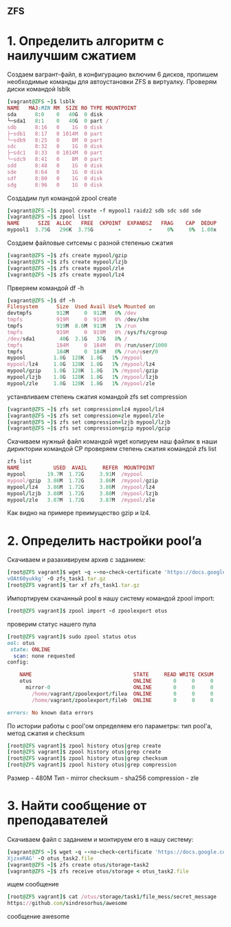 ## ZFS
# 1. Определить алгоритм с наилучшим сжатием
Создаем вагрант-файл, в конфигурацию включим 6 дисков, пропишем необходимые команды для автоустановки ZFS в виртуалку.
Проверям диски командой lsblk
```ruby
[vagrant@ZFS ~]$ lsblk 
NAME   MAJ:MIN RM  SIZE RO TYPE MOUNTPOINT
sda      8:0    0   40G  0 disk 
└─sda1   8:1    0   40G  0 part /
sdb      8:16   0    1G  0 disk 
├─sdb1   8:17   0 1014M  0 part 
└─sdb9   8:25   0    8M  0 part 
sdc      8:32   0    1G  0 disk 
├─sdc1   8:33   0 1014M  0 part 
└─sdc9   8:41   0    8M  0 part 
sdd      8:48   0    1G  0 disk 
sde      8:64   0    1G  0 disk 
sdf      8:80   0    1G  0 disk 
sdg      8:96   0    1G  0 disk 
```
Создадим пул командой zpool create
```ruby
[vagrant@ZFS ~]$ zpool create -f mypool1 raidz2 sdb sdc sdd sde
[vagrant@ZFS ~]$ zpool list
NAME      SIZE  ALLOC   FREE  CKPOINT  EXPANDSZ   FRAG    CAP  DEDUP    HEALTH  ALTROOT
mypool1  3.75G   296K  3.75G        -         -     0%     0%  1.00x    ONLINE  -
```
Создаем файловые ситсемы с разной степенью сжатия
```ruby
[vagrant@ZFS ~]$ zfs create mypool/gzip
[vagrant@ZFS ~]$ zfs create mypool/lzjb
[vagrant@ZFS ~]$ zfs create mypool/zle
[vagrant@ZFS ~]$ zfs create mypool/lz4
```
Прверяем командой df -h
```ruby
[vagrant@ZFS ~]$ df -h
Filesystem      Size  Used Avail Use% Mounted on
devtmpfs        912M     0  912M   0% /dev
tmpfs           919M     0  919M   0% /dev/shm
tmpfs           919M  8.6M  911M   1% /run
tmpfs           919M     0  919M   0% /sys/fs/cgroup
/dev/sda1        40G  3.1G   37G   8% /
tmpfs           184M     0  184M   0% /run/user/1000
tmpfs           184M     0  184M   0% /run/user/0
mypool         1.8G  128K  1.8G   1% /mypool
mypool/lz4     1.8G  128K  1.8G   1% /mypool/lz4
mypool/gzip    1.8G  128K  1.8G   1% /mypool/gzip
mypool/lzjb    1.8G  128K  1.8G   1% /mypool/lzjb
mypool/zle     1.8G  128K  1.8G   1% /mypool/zle
```
устанвливаем степень сжатия командой zfs set compression
```ruby
[vagrant@ZFS ~]$ zfs set compression=lz4 mypool/lz4
[vagrant@ZFS ~]$ zfs set compression=zle mypool/zle
[vagrant@ZFS ~]$ zfs set compression=lzjb mypool/lzjb
[vagrant@ZFS ~]$ zfs set compression=gzip mypool/gzip
```
Скачиваем нужный файл командой wget 
копируем наш файлик в наши дириктории командой CP
проверяем степень сжатия командой zfs list 
```ruby
zfs list 
NAME           USED  AVAIL     REFER  MOUNTPOINT
mypool       19.7M  1.72G     3.91M  /mypool
mypool/gzip  3.86M  1.72G     3.86M  /mypool/gzip
mypool/lz4   3.86M  1.72G     3.86M  /mypool/lz4
mypool/lzjb  3.88M  1.72G     3.88M  /mypool/lzjb
mypool/zle   3.87M  1.72G     3.87M  /mypool/zle
```
Как видно  на примере преимущество gzip  и  lz4. 

# 2. Определить настройки pool’a
Скачиваем и разахивируем архив с заданием:
```ruby
[root@ZFS vagrant]$ wget -q --no-check-certificate 'https://docs.google.com/uc?export=download&id=1KRBNW33QWqbvbVHa3hLJi 
vOAt60yukkg' -O zfs_task1.tar.gz
[root@ZFS vagrant]$ tar xf zfs_task1.tar.gz
```
Импортируем скачанный pool в нашу систему командой zpool import:
```ruby
[root@ZFS vagrant]$ zpool import -d zpoolexport otus
```
проверим статус нашего пула 
```ruby
[root@ZFS vagrant]$ sudo zpool status otus
ool: otus
 state: ONLINE
  scan: none requested
config:

	NAME                                 STATE     READ WRITE CKSUM
	otus                                 ONLINE       0     0     0
	  mirror-0                           ONLINE       0     0     0
	    /home/vagrant/zpoolexport/filea  ONLINE       0     0     0
	    /home/vagrant/zpoolexport/fileb  ONLINE       0     0     0

errors: No known data errors
```
По истории работы с pool'ом определяем его параметры: тип pool'а, метод сжатия и checksum
```ruby
[root@ZFS vagrant]$ zpool history otus|grep create
[root@ZFS vagrant]$ zpool history otus|grep create
[root@ZFS vagrant]$ zpool history otus|grep checksum
[root@ZFS vagrant]$ zpool history otus|grep compression
```
Размер - 480M
Тип - mirror
checksum - sha256
compression - zle
# 3. Найти сообщение от преподавателей
Скачиваем файл с заданием и монтируем его в нашу систему:
```ruby
[vagrant@ZFS ~]$ wget -q --no-check-certificate 'https://docs.google.com/uc?export=download&id=1gH8gCL9y7Nd5Ti3IRmplZPF1 
XjzxeRAG' -O otus_task2.file
[vagrant@ZFS ~]$ zfs create otus/storage-task2
[vagrant@ZFS ~]$ zfs receive otus/storage < otus_task2.file 
```
ищем сообщение
```ruby
[root@ZFS vagrant]$ cat /otus/storage/task1/file_mess/secret_message
https://github.com/sindresorhus/awesome
```
сообщение awesome
